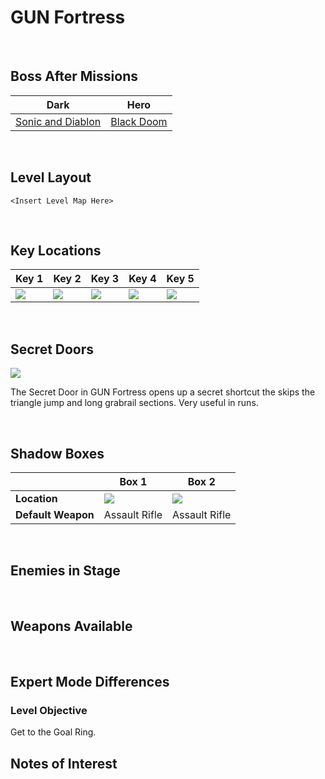 # GUN Fortress

<br />

## Boss After Missions
|Dark|Hero|
|--|--|
|[Sonic and Diablon](/Bosses/SonicAndDiablon)|[Black Doom](/Bosses/BlackDoom)|

<br />

## Level Layout
```
<Insert Level Map Here>
```

<br />

## Key Locations
|Key 1|Key 2|Key 3|Key 4|Key 5|
|--|--|--|--|--|
|[ ![](/img/GUNFortress/GUNFortress-Key1.png) ](/img/GUNFortress/GUNFortress-Key1.png)|[ ![](/img/GUNFortress/GUNFortress-Key2.png) ](/img/GUNFortress/GUNFortress-Key2.png)|[ ![](/img/GUNFortress/GUNFortress-Key3.png) ](/img/GUNFortress/GUNFortress-Key3.png)|[ ![](/img/GUNFortress/GUNFortress-Key4.png) ](/img/GUNFortress/GUNFortress-Key4.png)|[ ![](/img/GUNFortress/GUNFortress-Key5.png) ](/img/GUNFortress/GUNFortress-Key5.png)|

<br />

## Secret Doors
<!--Working space is 830 pixels. Need some extra pixels for spacing.-->
[ ![](/img/GUNFortress/GUNFortress-SecretDoor.png) ](/img/GUNFortress/GUNFortress-SecretDoor.png)

The Secret Door in GUN Fortress opens up a secret shortcut the skips the triangle jump and long grabrail sections. Very useful in runs.

<br />

## Shadow Boxes
| |Box 1|Box 2|
|-|-|-|
|__Location__|[ ![](/img/GUNFortress/GUNFortress-SpecialWeaponsContainer1.png) ](/img/GUNFortress/GUNFortress-SpecialWeaponsContainer1.png)|[ ![](/img/GUNFortress/GUNFortress-SpecialWeaponsContainer2.png) ](/img/GUNFortress/GUNFortress-SpecialWeaponsContainer2.png)
|__Default Weapon__|Assault Rifle|Assault Rifle

<br />

## Enemies in Stage

<br />

## Weapons Available

<br />

## Expert Mode Differences

### Level Objective
Get to the Goal Ring.

## Notes of Interest

<br />